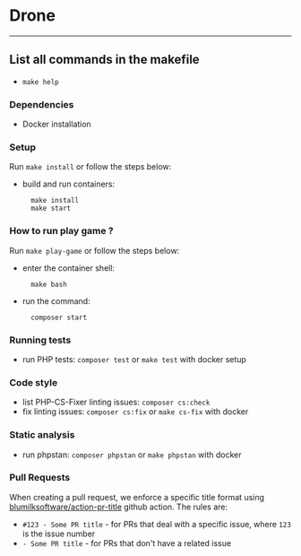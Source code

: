# Drone

---

## List all commands in the makefile

- `make help`

### Dependencies

- Docker installation

### Setup

Run `make install` or follow the steps below:

- build and run containers:

        make install
        make start
### How to run play game ?

Run `make play-game` or follow the steps below:

- enter the container shell:

        make bash
- run the command:

        composer start
### Running tests

- run PHP tests: `composer test` or `make test` with docker setup

### Code style

- list PHP-CS-Fixer linting issues: `composer cs:check`
- fix linting issues: `composer cs:fix`  or `make cs-fix` with docker

### Static analysis

- run phpstan: `composer phpstan` or `make phpstan` with docker

### Pull Requests

When creating a pull request, we enforce a specific title format using [blumilksoftware/action-pr-title](https://github.com/blumilksoftware/action-pr-title) github action. The rules are:

- `#123 - Some PR title` - for PRs that deal with a specific issue, where `123` is the issue number
- `- Some PR title` - for PRs that don't have a related issue